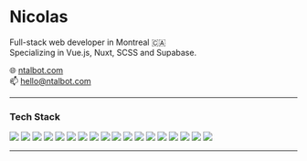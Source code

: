 # Nicolas

Full-stack web developer in Montreal 🇨🇦  
Specializing in Vue.js, Nuxt, SCSS and Supabase.

🌐 [ntalbot.com](https://ntalbot.com)  
📫 hello@ntalbot.com

---

### Tech Stack

<p align="left">
  <!-- Languages -->
  <img src="https://img.shields.io/badge/-JavaScript-000?style=flat-square&logo=javascript" />
  <img src="https://img.shields.io/badge/-TypeScript-000?style=flat-square&logo=typescript" />
  <img src="https://img.shields.io/badge/-HTML5-000?style=flat-square&logo=html5" />
  <img src="https://img.shields.io/badge/-SCSS-000?style=flat-square&logo=sass" />

  <!-- Frameworks & Libraries -->
  <img src="https://img.shields.io/badge/-Vue-000?style=flat-square&logo=vue.js" />
  <img src="https://img.shields.io/badge/-Nuxt-000?style=flat-square&logo=nuxt" />
  <img src="https://img.shields.io/badge/-Tailwind%20CSS-000?style=flat-square&logo=tailwind-css" />
  <img src="https://img.shields.io/badge/-Vite-000?style=flat-square&logo=vite" />

  <!-- Back-End & APIs -->
  <img src="https://img.shields.io/badge/-Node.js-000?style=flat-square&logo=node.js" />
  <img src="https://img.shields.io/badge/-Express-000?style=flat-square&logo=express" />
  <img src="https://img.shields.io/badge/-REST%20API-000?style=flat-square&logo=json" />
  <img src="https://img.shields.io/badge/-Strapi-000?style=flat-square&logo=strapi" />
  <img src="https://img.shields.io/badge/-Supabase-000?style=flat-square&logo=supabase" />
  <img src="https://img.shields.io/badge/-PostgreSQL-000?style=flat-square&logo=postgresql" />

  <!-- Tools & Platforms -->
  <img src="https://img.shields.io/badge/-Git-000?style=flat-square&logo=git" />
  <img src="https://img.shields.io/badge/-WordPress-000?style=flat-square&logo=wordpress" />
  <img src="https://img.shields.io/badge/-Cloudflare-000?style=flat-square&logo=cloudflare" />
  <img src="https://img.shields.io/badge/-Vercel-000?style=flat-square&logo=vercel" />
</p>

---
